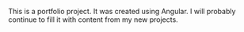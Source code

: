 This is a portfolio project. It was created using Angular. I will probably continue to fill it with content from my new projects.
